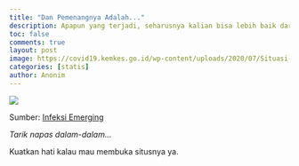 ```yaml
---
title: "Dan Pemenangnya Adalah..."
description: Apapun yang terjadi, seharusnya kalian bisa lebih baik dari ini
toc: false
comments: true
layout: post
image: https://covid19.kemkes.go.id/wp-content/uploads/2020/07/Situasi-Infem-2020-Minggu-26-1.png
categories: [statis]
author: Anonim
---
```


![](https://covid19.kemkes.go.id/wp-content/uploads/2020/07/Situasi-Infem-2020-Minggu-26-1.png)

Sumber: [Infeksi Emerging](https://covid19.kemkes.go.id/situasi-infeksi-emerging/weekly-update/situasi-penyakit-infeksi-emerging-minggu-26-tahun-2020/#.XwWV7-XivZk)

*Tarik napas dalam-dalam...*

Kuatkan hati kalau mau membuka situsnya ya.